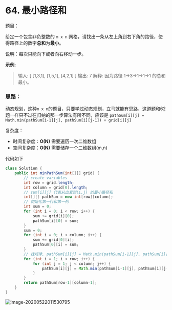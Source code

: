 # 64. 最小路径和

题目：

给定一个包含非负整数的 `m x n` 网格，请找出一条从左上角到右下角的路径，使得路径上的数字**总和**为**最小**。

说明：每次只能向下或者向右移动一步。

**示例:**

> 输入:
> [
>   [1,3,1],
>   [1,5,1],
>   [4,2,1]
> ]
> 输出: 7
> 解释: 因为路径 1→3→1→1→1 的总和最小。



### 思路：

动态规划，这种`m x n`的题目，只要学过动态规划，立马就能有思路，这道题和62题一样只不过在归纳的那一步算法有所不同，应该是 `pathSum[i][j] = Math.min(pathSum[i-1][j], pathSum[i][j-1]) + grid[i][j]`

复杂度：

- 时间复杂度：**O(N)**  需要遍历一次二维数组
- 空间复杂度：**O(N)**  需要储存一个二维数组(m,n)

代码如下

```java
class Solution {
    public int minPathSum(int[][] grid) {
        // create variables
        int row = grid.length;
        int column = grid[0].length;
        // sum[i][j] 代表从出发到(i,j) 的最小路径和
        int[][] pathSum = new int[row][column];
        // 初始化第一行和第一列
        int sum = 0;
        for (int i = 0; i < row; i++) {
            sum += grid[i][0];
            pathSum[i][0] = sum;
        }
        sum = 0;
        for (int i = 0; i < column; i++) {
            sum += grid[0][i];
            pathSum[0][i] = sum;
        }
        // 找规律, pathSum[i][j] = Math.min(pathSum[i-1][j], pathSum[i][j-1]) + grid[i][j]
        for (int i = 1; i < row; i++) {
            for (int j = 1; j < column; j++) {
                pathSum[i][j] = Math.min(pathSum[i-1][j], pathSum[i][j-1]) + grid[i][j];
            }
        }
        return pathSum[row-1][column-1];
    }
}
```

![image-20200522011530795](C:\Users\chen\AppData\Roaming\Typora\typora-user-images\image-20200522011530795.png)

